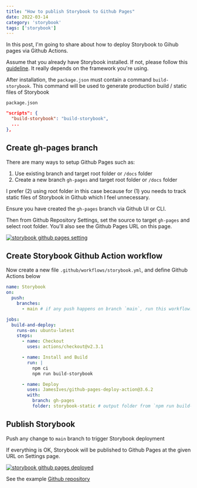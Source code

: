 ```yaml
---
title: "How to publish Storybook to Github Pages"
date: 2022-03-14
category: 'storybook'
tags: ['storybook']
---
```


In this post, I'm going to share about how to deploy Storybook to Gihub pages via Github Actions.

Assume that you already have Storybook installed. If not, please follow this [guideline](https://storybook.js.org/docs/react/get-started/install).
It really depends on the framework you're using.

After installation, the `package.json` must contain a command `build-storybook`. This command will be used
to generate production build / static files of Storybook

`package.json`

```json
"scripts": {
  "build-storybook": "build-storybook",
  ...
},
```

## Create gh-pages branch

There are many ways to setup Github Pages such as:

1. Use existing branch and target root folder or `/docs` folder
2. Create a new branch `gh-pages` and target root folder or `/docs` folder

I prefer (2) using root folder in this case because for (1) you needs to track static files of Storybook in Github which I feel unnecessary.

Ensure you have created the `gh-pages` branch via Github UI or CLI.

Then from Github Repository Settings, set the source to target `gh-pages` and select root folder. You'll also see the Github Pages URL on this page.

[![storybook github pages setting](/images/2022/storybook-github-pages-setting.jpg)](/images/2022/storybook-github-pages-setting.jpg "Storybook github pages")

## Create Storybook Github Action workflow

Now create a new file `.github/workflows/storybook.yml`, and define Github Actions below

```yaml
name: Storybook
on:
  push:
    branches:
      - main # if any push happens on branch `main`, run this workflow. You could also add `paths` to detect changes in specific folder

jobs:
  build-and-deploy:
    runs-on: ubuntu-latest
    steps:
      - name: Checkout
        uses: actions/checkout@v2.3.1

      - name: Install and Build
        run: |
          npm ci
          npm run build-storybook

      - name: Deploy
        uses: JamesIves/github-pages-deploy-action@3.6.2
        with:
          branch: gh-pages
          folder: storybook-static # output folder from `npm run build-storybook`

```

## Publish Storybook

Push any change to `main` branch to trigger Storybook deployment

If everything is OK, Storybook will be published to Github Pages at the given URL on Settings page.

[![storybook github pages deployed](/images/2022/storybook-github-pages-deployed.jpg)](/images/2022/storybook-github-pages-deployed.jpg "Storybook github pages deployed")

See the example [Github repository](https://github.com/deerawan/storybook-github-pages-example)
